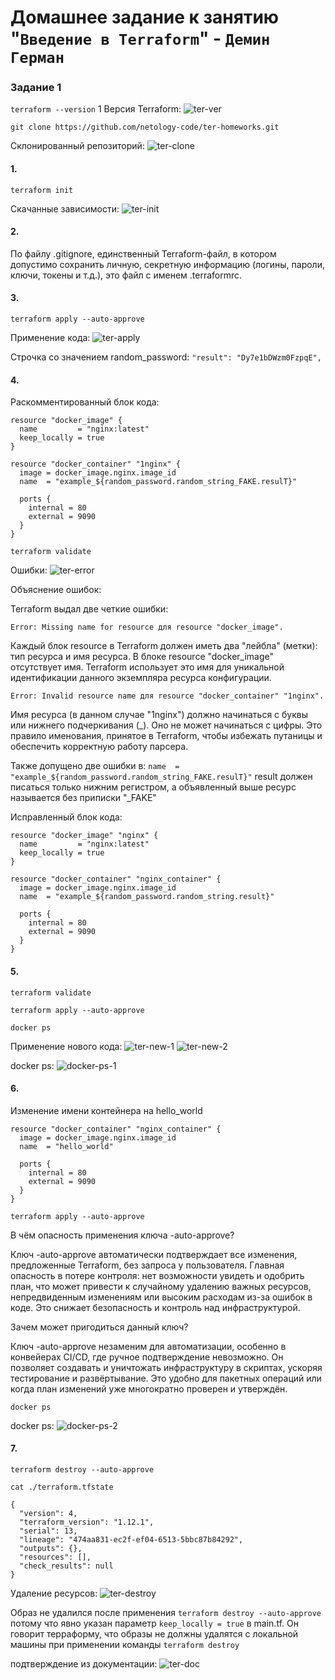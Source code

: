 # Домашнее задание к занятию "`Введение в Terraform`" - `Демин Герман`

### Задание 1

`terraform --version`
1
Версия Terraform:
![ter-ver](/img/ter-ver.png)

`git clone https://github.com/netology-code/ter-homeworks.git`

Склонированный репозиторий:
![ter-clone](/img/ter-clone.png)

#### 1.

`terraform init`

Скачанные зависимости:
![ter-init](/img/ter-init.png)

#### 2.

По файлу .gitignore, единственный Terraform-файл, в котором допустимо сохранить личную, секретную информацию (логины, пароли, ключи, токены и т.д.), это файл с именем .terraformrc.

#### 3.

`terraform apply --auto-approve`

Применение кода:
![ter-apply](/img/ter-apply.png)

Строчка со значением random_password:
`"result": "Dy7e1bDWzm0FzpqE",`

#### 4.

Раскомментированный блок кода:

```
resource "docker_image" {
  name         = "nginx:latest"
  keep_locally = true
}

resource "docker_container" "1nginx" {
  image = docker_image.nginx.image_id
  name  = "example_${random_password.random_string_FAKE.resulT}"

  ports {
    internal = 80
    external = 9090
  }
}
```

`terraform validate`

Ошибки:
![ter-error](/img/ter-error.png)

Объяснение ошибок:

Terraform выдал две четкие ошибки:

`Error: Missing name for resource для resource "docker_image".`

Каждый блок resource в Terraform должен иметь два "лейбла" (метки): тип ресурса и имя ресурса. В блоке resource "docker_image" отсутствует имя. Terraform использует это имя для уникальной идентификации данного экземпляра ресурса конфигурации.

`Error: Invalid resource name для resource "docker_container" "1nginx".`

Имя ресурса (в данном случае "1nginx") должно начинаться с буквы или нижнего подчеркивания (_). Оно не может начинаться с цифры. Это правило именования, принятое в Terraform, чтобы избежать путаницы и обеспечить корректную работу парсера.

Также допущено две ошибки в:
`name  = "example_${random_password.random_string_FAKE.resulT}"`
result должен писаться только нижним регистром, а объявленный выше ресурс называется без приписки "_FAKE"

Исправленный блок кода:
```
resource "docker_image" "nginx" {
  name         = "nginx:latest"
  keep_locally = true
}

resource "docker_container" "nginx_container" {
  image = docker_image.nginx.image_id
  name  = "example_${random_password.random_string.result}"

  ports {
    internal = 80
    external = 9090
  }
}
```

#### 5.

`terraform validate`

`terraform apply --auto-approve`

`docker ps`

Применение нового кода:
![ter-new-1](/img/ter-new-1.png)
![ter-new-2](/img/ter-new-2.png)

docker ps:
![docker-ps-1](/img/docker-ps-1.png)

#### 6.

Изменение имени контейнера на hello_world

```
resource "docker_container" "nginx_container" {
  image = docker_image.nginx.image_id
  name  = "hello_world"

  ports {
    internal = 80
    external = 9090
  }
}
```

`terraform apply --auto-approve`

В чём опасность применения ключа -auto-approve?

Ключ -auto-approve автоматически подтверждает все изменения, предложенные Terraform, без запроса у пользователя. Главная опасность в потере контроля: нет возможности увидеть и одобрить план, что может привести к случайному удалению важных ресурсов, непредвиденным изменениям или высоким расходам из-за ошибок в коде. Это снижает безопасность и контроль над инфраструктурой.

Зачем может пригодиться данный ключ?

Ключ -auto-approve незаменим для автоматизации, особенно в конвейерах CI/CD, где ручное подтверждение невозможно. Он позволяет создавать и уничтожать инфраструктуру в скриптах, ускоряя тестирование и развёртывание. Это удобно для пакетных операций или когда план изменений уже многократно проверен и утверждён.

`docker ps`

docker ps:
![docker-ps-2](/img/docker-ps-2.png)

#### 7.

`terraform destroy --auto-approve`

`cat ./terraform.tfstate`

```
{
  "version": 4,
  "terraform_version": "1.12.1",
  "serial": 13,
  "lineage": "474aa831-ec2f-ef04-6513-5bbc87b84292",
  "outputs": {},
  "resources": [],
  "check_results": null
}
```

Удаление ресурсов:
![ter-destroy](/img/ter-destroy.png)

Образ не удалился после применения 
`terraform destroy --auto-approve`
потому что явно указан параметр
`keep_locally = true`
в main.tf. Он говорит терраформу, что образы не должны удалятся с локальной машины при применении команды
`terraform destroy`

подтверждение из документации:
![ter-doc](/img/ter-doc.png)

